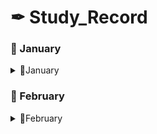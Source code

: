 

# ✒ Study_Record
 
### 📜 January

<details>
<summary>📜January</summary>

* 바닐라 자바스크립트로 생산성 앱 클론코딩 (Vanillia JS- 모멘텀 (Momentum)
* 자바스크립트
* 리액트
* 리액트 네이티브

#### - 1월 20일
📖  [Vanillia JS](https://github.com/my-choe/study-record/blob/main/YERIN/2021/01/%5B0120%5D%20Vanilla_JS.md)

#### - 1월 21일
📖  [Vanillia JS_01](https://github.com/my-choe/study-record/blob/main/YERIN/2021/01/%5B0120%5D%20Vanilla_JS.md)

#### - 1월 22일
📖  [Vanillia JS_02](https://github.com/my-choe/study-record/blob/main/YERIN/2021/01/%5B0120%5D%20Vanilla_JS.md)

#### - 1월 23일
📖  [Vanillia JS_03 - 04_Organizing Data with Arrays && Objects](https://github.com/yerin512/TIL-/blob/main/JavaScript/Vanilla%20Javascript/03_Organizing%20Data%20with%20Arrays%20and%20Objects.md)<br>
📖  [Vanillia JS_03 - 04_JavaScript 함수.md](https://github.com/yerin512/TIL-/blob/main/JavaScript/Vanilla%20Javascript/04_JavaScript%20%ED%95%A8%EC%88%98.md)

#### - 1월 24일
📖  [Vanillia JS_Momentum_App_01_Making a JS Clock.md](https://github.com/yerin512/TIL-/blob/main/JavaScript/Momentum_App/01_Making%20a%20JS%20Clock%20part%20One.md)

#### - 1월 25일
📖  [Vanillia JS_Momentum_App_02_Saving the User Name.md
](https://github.com/yerin512/TIL-/blob/main/JavaScript/Momentum_App/01_Making%20a%20JS%20Clock%20part%20One.md)

#### - 1월 27일
📖  [Vanillia JS_Momentum_App_03_Making a To Do List part One](https://github.com/yerin512/TIL-/blob/main/JavaScript/Momentum_App/03_Making%20a%20To%20Do%20List_1%20.md)

#### - 1월 28일
📖  [Vanillia JS_Momentum_App_03_Making a To Do List part Two](https://github.com/my-choe/study-record/blob/main/YERIN/2021/01/%5B0128%5DMaking_a_To_Do_List02~03.md)
📖  [Vanillia JS_Momentum_App_03_Making a To Do List part Three](https://github.com/my-choe/study-record/blob/main/YERIN/2021/01/%5B0128%5DMaking_a_To_Do_List02~03.md)

#### - 1월 29일
📖  [Vanillia JS_Momentum_App_04_Image Background](https://github.com/my-choe/study-record/blob/main/YERIN/2021/01/%5B0129%5DImage%20Background.md)

#### - 1월 30일
📖  [Vanillia JS_Momentum_App_05_Getting_the_Weather01_Geolocation.md](https://github.com/my-choe/study-record/blob/main/YERIN/2021/01/%5B0130%5DGetting_the_Weather01_Geolocation.md)

#### - 1월 31일
📖  [Vanillia JS_Momentum_App_04_Image Background](https://github.com/my-choe/study-record/blob/main/YERIN/2021/01/%5B0129%5DImage%20Background.md)
</details>

### 📜 February



<details>
<summary>📜February</summary>
* 리액트 기초 배우기 #1 ReactJS로 웹 서비스 만들기

#### - 2월 01일

📖  [ReactJS로 웹 서비스 만들기](https://github.com/my-choe/study-record/blob/main/YERIN/2021/01/%5B0129%5DImage%20Background.md)

#### - 2월 04일
📖  [ReactJS로 웹 서비스 만들기](https://github.com/my-choe/study-record/blob/main/YERIN/2021/01/%5B0129%5DImage%20Background.md)

#### - 2월 05일
📖  [ReactJS로 웹 서비스 만들기](https://github.com/my-choe/study-record/blob/main/YERIN/2021/01/%5B0129%5DImage%20Background.md)

#### - 2월 06일
📖  [ReactJS로 웹 서비스 만들기](https://github.com/my-choe/study-record/blob/main/YERIN/2021/01/%5B0129%5DImage%20Background.md) 

#### - 2월 07일
📖  [ReactJS로 웹 서비스 만들기](https://github.com/my-choe/study-record/blob/main/YERIN/2021/01/%5B0129%5DImage%20Background.md) 

#### - 2월 08일
📖  [ReactJS로 웹 서비스 만들기](https://github.com/my-choe/study-record/blob/main/YERIN/2021/01/%5B0129%5DImage%20Background.md)

#### - 2월 09일
📖  [ReactJS로 웹 서비스 만들기](https://github.com/my-choe/study-record/blob/main/YERIN/2021/01/%5B0129%5DImage%20Background.md)
 
</details>


